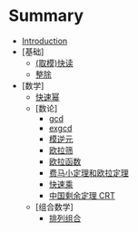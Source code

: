 # Summary

* [Introduction](README.md)
* [基础]
    * [(取模)快读](basic/read.md)
    * [整除](basic/exact-division.md)
* [数学]
    * [快速幂](math/quickPow.md)
    * [数论]
        * [gcd](math/number-theory/gcd.md)
        * [exgcd](math/number-theory/exgcd.md)
        * [模逆元](math/number-theory/mod_inverse.md)
        * [欧拉筛](math/number-theory/EulerSieve.md)
        * [欧拉函数](math/number-theory/Euler.md)
        * [费马小定理和欧拉定理](math/number-theory/fermat&euler.md)
        * [快速乘](math/number-theory/qmul.md)
        * [中国剩余定理 CRT](math/number-theory/CRT.md)
    * [组合数学]
        * [排列组合](math/combinatorics/P&C.md)

